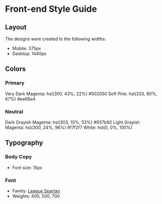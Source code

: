 # Front-end Style Guide

## Layout

The designs were created to the following widths:

- Mobile: 375px
- Desktop: 1440px

## Colors

### Primary

Very Dark Magenta: hsl(300, 43%, 22%) #502050
Soft Pink: hsl(333, 80%, 67%) #ee68a4

### Neutral

Dark Grayish Magenta: hsl(303, 10%, 53%) #937b92
Light Grayish Magenta: hsl(300, 24%, 96%) #f7f2f7
White: hsl(0, 0%, 100%)

## Typography

### Body Copy

- Font size: 15px

### Font

- Family: [League Spartan](https://fonts.google.com/specimen/League+Spartan)
- Weights: 400, 500, 700
